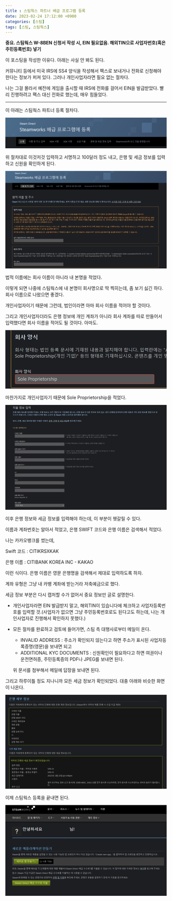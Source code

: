 ```yaml
---
title : 스팀웍스 파트너 배급 프로그램 등록
date: 2023-02-24 17:12:00 +0900
categories: [스팀]
tags: [스팀, 스팀웍스]
---
```


**중요. 스팀웍스 W-8BEN 신청서 작성 시, EIN 필요없음. 해외TIN으로 사업자번호(혹은 주민등록번호) 넣기**

이 포스팅을 작성한 이유다. 아래는 사실 안 봐도 된다.

커뮤니티 등에서 미국 IRS에 SS4 양식을 작성해서 팩스로 보내거나 전화로 신청해야 한다는 정보가 퍼져 있다. 그러나 개인사업자라면 필요 없는 절차다.

나는 그걸 몰라서 예전에 게임을 출시할 때 IRS에 전화를 걸어서 EIN을 발급받았다. 빨리 진행하려고 팩스 대신 전화로 했는데, 매우 힘들었다.

---

이 아래는 스팀웍스 파트너 등록 절차다.

![Untitled](/assets/img/posts/2023-02-24-Steamworks_Partner_Publishing_Program/Untitled.png)

위 절차대로 이것저것 입력하고 서명하고 100달러 정도 내고, 은행 및 세금 정보를 입력하고 신원을 확인하게 된다.

![Untitled](/assets/img/posts/2023-02-24-Steamworks_Partner_Publishing_Program/Untitled%201.png)

법적 이름에는 회사 이름이 아니라 내 본명을 적었다.

이렇게 되면 나중에 스팀웍스에 내 본명이 회사명으로 딱 찍히는데, 좀 보기 싫긴 하다. 회사 이름으로 나왔으면 좋겠다.

개인사업자이기 때문에 그런데, 법인이라면 아마 회사 이름을 적어야 할 것이다. 

그리고 개인사업자더라도 은행 정보에 개인 계좌가 아니라 회사 계좌를 따로 만들어서 입력했다면 회사 이름을 적어도 될 것이다. 아마도.

![Untitled](/assets/img/posts/2023-02-24-Steamworks_Partner_Publishing_Program/Untitled%202.png)

마찬가지로 개인사업자기 때문에 Sole Proprietorship을 적었다.

![Untitled](/assets/img/posts/2023-02-24-Steamworks_Partner_Publishing_Program/Untitled%203.png)

이후 은행 정보와 세금 정보를 입력해야 하는데, 이 부분이 헷갈릴 수 있다.

이름과 계좌번호는 알아서 적었고, 은행 SWIFT 코드와 은행 이름은 검색해서 적었다.

나는 카카오뱅크를 썼는데, 

Swift 코드 : CITIKRSXKAK

은행 이름 : CITIBANK KOREA INC - KAKAO

이런 식이다. 은행 이름은 영문 은행명을 검색해서 제대로 입력하도록 하자.

계좌 유형은 그냥 내 카뱅 계좌에 받는거라 저축예금으로 했다.

세금 정보 부분은 다시 캡처할 수가 없어서 중요 정보만 글로 설명한다.

- 개인사업자라면 EIN 발급받지 말고, 해외TIN이 있습니다에 체크하고 사업자등록번호를 입력할 것.(사업자가 없으면 그냥 주민등록번호로도 된다고도 하는데, 나는 개인사업자로 진행해서 확인하지 못했다.)
- 모든 절차를 완료하고 검토에 들어가면, 스팀 측 대행사로부터 메일이 온다.
    - INVALID ADDRESS : 주소가 확인되지 않는다고 하면 주소가 표시된 사업자등록증명(영문)을 보내면 되고
    - ADDITIONAL KYC DOCUMENTS : 신원확인이 필요하다고 하면 여권이나 운전면허증, 주민등록증의 PDF나 JPEG를 보내면 된다.
    
    위 문서를 첨부해서 메일에 답장을 보내면 된다.
    

그리고 하루이틀 정도 지나니까 모든 세금 정보가 확인되었다. 대충 아래와 비슷한 화면이 나온다.

![steamworks_2.png](/assets/img/posts/2023-02-24-Steamworks_Partner_Publishing_Program/steamworks_2.png)

이제 스팀웍스 등록을 끝내면 된다.

![steamworks_3.png](/assets/img/posts/2023-02-24-Steamworks_Partner_Publishing_Program/steamworks_3.png)